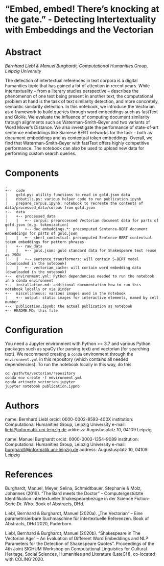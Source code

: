 # “Embed, embed! There’s knocking at the gate.” - Detecting Intertextuality with Embeddings and the Vectorian

# Abstract

*Bernhard Liebl & Manuel Burghardt, Computational Humanities Group, Leipzig University*

The detection of intertextual references in text corpora is a digital humanities topic that has gained a lot of attention in recent years. While intertextuality – from a literary studies perspective – describes the phenomenon of one text being present in another text, the computational problem at hand is the task of text similarity detection, and more concretely, semantic similarity detection. In this notebook, we introduce the Vectorian as a framework to build queries through word embeddings such as fastText and GloVe. We evaluate the influence of computing document similarity through alignments such as Waterman-Smith-Beyer and two variants of Word Mover’s Distance. We also investigate the performance of state-of-art sentence embeddings like Siamese BERT networks for the task - both as document embeddings and as contextual token embeddings. Overall, we find that Waterman-Smith-Beyer with fastText offers highly competitive performance. The notebook can also be used to upload new data for performing custom search queries.

# Components

```
.
+--  code
|    gold.py: utility functions to read in gold.json data
|    nbbutils.py: various helper code to run publication.ipynb
|    prepare_corpus.ipynb: notebook to recreate the contents of data/processed_data/corpus from gold.json
+--  data
|    +-- processed_data
|    |   +-- corpus: preprocessed Vectorian document data for parts of gold.json (e.g. tokenization)
|    |   +-- doc_embeddings.*: precomputed Sentence-BERT document embeddings for parts of gold.json
|    |   +-- sbert_contextual: precomputed Sentence-BERT contextual token embeddings for pattern phrases
|    +-- raw_data
|    |   +-- gold.json: gold standard data for Shakespeare text reuse as JSON 
|    |   +-- sentence_transformers: will contain S-BERT model (downloaded in the notebook)
|    |   +-- vectorian_cache: will contain word embedding data (downloaded in the notebook)
+--  environment.yml: Python dependencies needed to run the notebook in a conda environment
+--  installation.md: additional documentation how to run this notebook locally or via Binder
+--  miscellaneous: various images used in the notebook
|    +-- output: static images for interactive elements, named by cell number
+--  publication.ipynb: the actual publication as notebook
+-- README.MD: this file
```

# Configuration

You need a Jupyter environment with Python >= 3.7 and various Python packages such as spaCy (for
parsing text) and vectorian (for searching text). We recommend creating a `conda` environment
through the `environment.yml` in this repository (which contains all needed dependencies). To
run the notebook locally in this way, do this:

```
cd /path/to/vectorian/repository
conda env create -f environment.yml
conda activate vectorian-jupyter
jupyter notebook publication.iypnb
```

# Authors

name: Bernhard Liebl
orcid: 0000-0002-8593-400X
institution: Computational Humanities Group, Leipzig University
e-mail: liebl@informatik.uni-leipzig.de
address: Augustusplatz 10, 04109 Leipzig

name: Manuel Burghardt
orcid: 0000-0003-1354-9089
institution: Computational Humanities Group, Leipzig University
e-mail: burghardt@informatik.uni-leipzig.de
address: Augustusplatz 10, 04109 Leipzig

# References

Burghardt, Manuel, Meyer, Selina, Schmidtbauer, Stephanie & Molz, Johannes (2019). “The Bard meets the Doctor” – Computergestützte Identifikation intertextueller Shakespearebezüge in der Science Fiction-Serie Dr. Who. Book of Abstracts, DHd.

Liebl, Bernhard & Burghardt, Manuel (2020a). „The Vectorian“ – Eine parametrisierbare Suchmaschine für intertextuelle Referenzen. Book of Abstracts, DHd 2020, Paderborn.

Liebl, Bernhard & Burghardt, Manuel (2020b). “Shakespeare in The Vectorian Age” – An Evaluation of Different Word Embeddings and NLP Parameters for the Detection of Shakespeare Quotes”. Proceedings of the 4th Joint SIGHUM Workshop on Computational Linguistics for Cultural Heritage, Social Sciences, Humanities and Literature (LateCH), co-located with COLING’2020.

